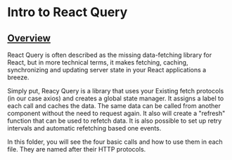 # Intro to React Query

## [Overview](https://react-query.tanstack.com/overview)

React Query is often described as the missing data-fetching library for React, but in more technical terms, it makes fetching, caching, synchronizing and updating server state in your React applications a breeze.

Simply put, Reacy Query is a library that uses your Existing fetch protocols (in our case axios) and creates a global state manager. It assigns a label to each call and caches the data. The same data can be called from another component without the need to request again. It also will create a "refresh" function that can be used to refetch data. It is also possible to set up retry intervals and automatic refetching based one events.

In this folder, you will see the four basic calls and how to use them in each file. They are named after their HTTP protocols.
